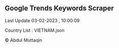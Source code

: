 

## Google Trends Keywords Scraper 
 
Last Update 03-02-2023 , 10:00:09

Country List :
VIETNAM.json



© Abdul Muttaqin 
